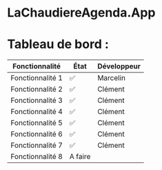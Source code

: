 # LaChaudiereAgenda.App

# Tableau de bord :

| Fonctionnalité   | État     | Développeur |
| ---------------- |----------|-------------|
| Fonctionnalité 1 | ✅       | Marcelin    |
| Fonctionnalité 2 | ✅       | Clément     |
| Fonctionnalité 3 | ✅       | Clément     |
| Fonctionnalité 4 | ✅       | Clément     |
| Fonctionnalité 5 | ✅       | Clément     |
| Fonctionnalité 6 | ✅       | Clément     |
| Fonctionnalité 7 | ✅       | Clément     |
| Fonctionnalité 8 | A faire  |             |
